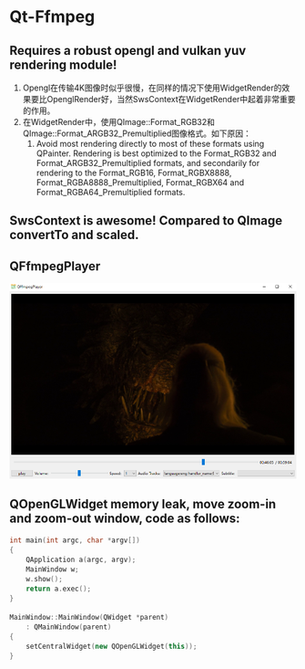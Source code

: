 # Qt-Ffmpeg

## Requires a robust opengl and vulkan yuv rendering module!

1. Opengl在传输4K图像时似乎很慢，在同样的情况下使用WidgetRender的效果要比OpenglRender好，当然SwsContext在WidgetRender中起着非常重要的作用。  
2. 在WidgetRender中，使用QImage::Format_RGB32和QImage::Format_ARGB32_Premultiplied图像格式。如下原因：  
   1.  Avoid most rendering directly to most of these formats using QPainter. Rendering is best optimized to the Format_RGB32  and Format_ARGB32_Premultiplied formats, and secondarily for rendering to the Format_RGB16, Format_RGBX8888,  Format_RGBA8888_Premultiplied, Format_RGBX64 and Format_RGBA64_Premultiplied formats.

## SwsContext is awesome! Compared to QImage convertTo and scaled.

## QFfmpegPlayer

<div align=center><img src="doc/player.png"></div>

## QOpenGLWidget memory leak, move zoom-in and zoom-out window, code as follows:

```C++
int main(int argc, char *argv[])
{
    QApplication a(argc, argv);
    MainWindow w;
    w.show();
    return a.exec();
}

MainWindow::MainWindow(QWidget *parent)
    : QMainWindow(parent)
{
    setCentralWidget(new QOpenGLWidget(this));
}

```
